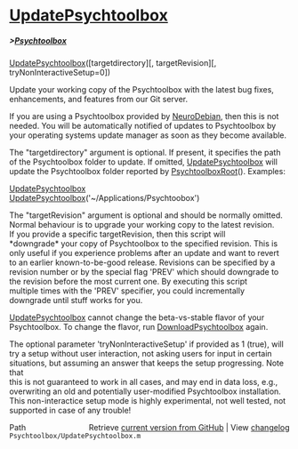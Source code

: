 # [UpdatePsychtoolbox](UpdatePsychtoolbox)
##### >[Psychtoolbox](Psychtoolbox)

[UpdatePsychtoolbox](UpdatePsychtoolbox)([targetdirectory][, targetRevision][, tryNonInteractiveSetup=0])  
  
Update your working copy of the Psychtoolbox with the latest bug fixes,  
enhancements, and features from our Git server.  
  
If you are using a Psychtoolbox provided by [NeuroDebian](NeuroDebian), then this is not  
needed. You will be automatically notified of updates to Psychtoolbox by  
your operating systems update manager as soon as they become available.  
  
The "targetdirectory" argument is optional. If present, it specifies the path  
of the Psychtoolbox folder to update. If omitted, [UpdatePsychtoolbox](UpdatePsychtoolbox) will  
update the Psychtoolbox folder reported by [PsychtoolboxRoot](PsychtoolboxRoot)(). Examples:  
  
[UpdatePsychtoolbox](UpdatePsychtoolbox)  
[UpdatePsychtoolbox](UpdatePsychtoolbox)('~/Applications/Psychtoobox')  
  
The "targetRevision" argument is optional and should be normally omitted.  
Normal behaviour is to upgrade your working copy to the latest revision.  
If you provide a specific targetRevision, then this script will  
\*downgrade\* your copy of Psychtoolbox to the specified revision. This is  
only useful if you experience problems after an update and want to revert  
to an earlier known-to-be-good release. Revisions can be specified by a  
revision number or by the special flag 'PREV' which should downgrade to  
the revision before the most current one. By executing this script  
multiple times with the 'PREV' specifier, you could incrementally  
downgrade until stuff works for you.  
  
[UpdatePsychtoolbox](UpdatePsychtoolbox) cannot change the beta-vs-stable flavor of your  
Psychtoolbox. To change the flavor, run [DownloadPsychtoolbox](DownloadPsychtoolbox) again.  
  
The optional parameter 'tryNonInteractiveSetup' if provided as 1 (true), will  
try a setup without user interaction, not asking users for input in certain  
situations, but assuming an answer that keeps the setup progressing. Note that  
this is not guaranteed to work in all cases, and may end in data loss, e.g.,  
overwriting an old and potentially user-modified Psychtoolbox installation.  
This non-interactice setup mode is highly experimental, not well tested, not  
supported in case of any trouble!  
  




<div class="code_header" style="text-align:right;">
  <span style="float:left;">Path&nbsp;&nbsp;</span> <span class="counter">Retrieve <a href=
  "https://raw.github.com/Psychtoolbox-3/Psychtoolbox-3/beta/Psychtoolbox/UpdatePsychtoolbox.m">current version from GitHub</a> | View <a href=
  "https://github.com/Psychtoolbox-3/Psychtoolbox-3/commits/beta/Psychtoolbox/UpdatePsychtoolbox.m">changelog</a></span>
</div>
<div class="code">
  <code>Psychtoolbox/UpdatePsychtoolbox.m</code>
</div>

